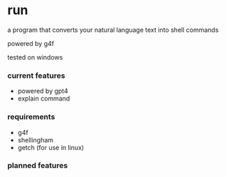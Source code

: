 # run
a program that converts your natural language text into shell commands

powered by g4f

tested on windows

### current features
- powered by gpt4
- explain command

### requirements
- g4f
- shellingham
- getch (for use in linux)

### planned features
